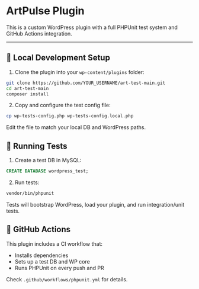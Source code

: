 # ArtPulse Plugin

This is a custom WordPress plugin with a full PHPUnit test system and GitHub Actions integration.

---

## 🧰 Local Development Setup

1. Clone the plugin into your `wp-content/plugins` folder:

```bash
git clone https://github.com/YOUR_USERNAME/art-test-main.git
cd art-test-main
composer install
```

2. Copy and configure the test config file:

```bash
cp wp-tests-config.php wp-tests-config.local.php
```

Edit the file to match your local DB and WordPress paths.

## 🧪 Running Tests

1. Create a test DB in MySQL:

```sql
CREATE DATABASE wordpress_test;
```

2. Run tests:

```bash
vendor/bin/phpunit
```

Tests will bootstrap WordPress, load your plugin, and run integration/unit tests.

## 🚀 GitHub Actions

This plugin includes a CI workflow that:

- Installs dependencies
- Sets up a test DB and WP core
- Runs PHPUnit on every push and PR

Check `.github/workflows/phpunit.yml` for details.

